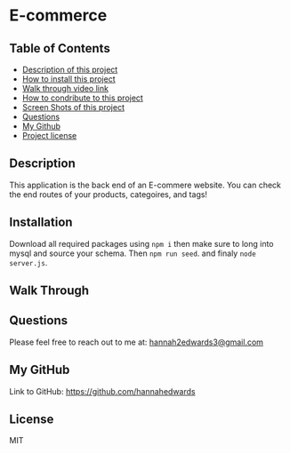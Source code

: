 # E-commerce
## Table of Contents
- [Description of this project](#Description)
- [How to install this project](#Installation)
- [Walk through video link](#walk-through)
- [How to condribute to this project](#Contribution)
- [Screen Shots of this project](#Screen-shots)
- [Questions](#Email)
- [My Github](#GitHub)
- [Project license](#License)
## Description
This application is the back end of an E-commere website. You can check the end routes of your products, categoires, and tags!
## Installation 
Download all required packages using `npm i` then make sure to long into mysql and source your schema. Then `npm run seed`. and finaly `node server.js`.
## Walk Through

## Questions
Please feel free to reach out to me at: hannah2edwards3@gmail.com
## My GitHub
Link to GitHub: https://github.com/hannahedwards
## License
MIT